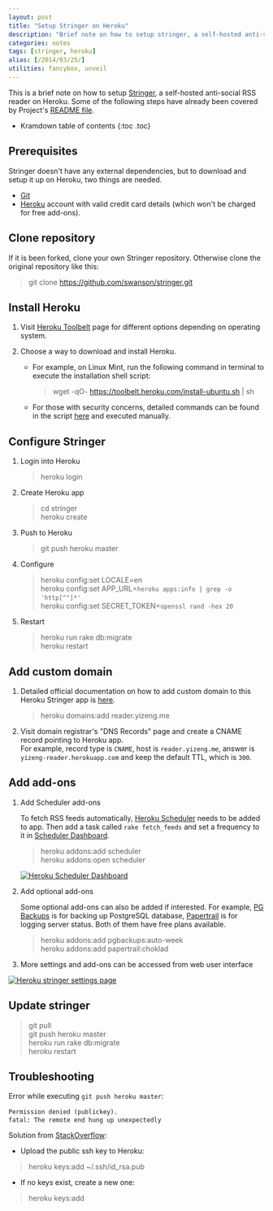 ```yaml
---
layout: post
title: "Setup Stringer on Heroku"
description: "Brief note on how to setup stringer, a self-hosted anti-social RSS reader on Heroku."
categories: notes
tags: [stringer, heroku]
alias: [/2014/03/25/]
utilities: fancybox, unveil
---
```

This is a brief note on how to setup [Stringer][Stringer], a self-hosted anti-social RSS reader on Heroku.
Some of the following steps have already been covered by Project's [README file][README].

* Kramdown table of contents
{:toc .toc}

## Prerequisites
Stringer doesn't have any external dependencies,
but to download and setup it up on Heroku, two things are needed.

- [Git][Git Downloads]
- [Heroku][Heroku] account with valid credit card details (which won't be charged for free add-ons).

## Clone repository
If it is been forked, clone your own Stringer repository.
Otherwise clone the original repository like this:

> git clone https://github.com/swanson/stringer.git

## Install Heroku

1. Visit [Heroku Toolbelt][Heroku Toolbelt] page for different options depending on operating system.
2. Choose a way to download and install Heroku.

	- For example, on Linux Mint, run the following command in terminal to execute the installation shell script:

		> wget -qO- https://toolbelt.heroku.com/install-ubuntu.sh | sh

	- For those with security concerns, detailed commands can be found
	in the script [here](https://toolbelt.heroku.com/install-ubuntu.sh) and executed manually.

## Configure Stringer

1. Login into Heroku

	> heroku login

2. Create Heroku app

	> cd stringer<br />
	> heroku create

3. Push to Heroku

	> git push heroku master

4. Configure

	> heroku config:set LOCALE=en<br />
	> heroku config:set APP_URL=`heroku apps:info | grep -o 'http[^"]*'`<br />
	> heroku config:set SECRET_TOKEN=`openssl rand -hex 20`

5. Restart

	> heroku run rake db:migrate<br />
	> heroku restart

## Add custom domain

1. Detailed official documentation on how to add custom domain to this Heroku Stringer app is [here][Heroku Custom Domains].

	> heroku domains:add reader.yizeng.me

2. Visit domain registrar's "DNS Records" page and create a CNAME record pointing to Heroku app.<br />
   For example, record type is `CNAME`, host is `reader.yizeng.me`,
   answer is `yizeng-reader.herokuapp.com` and keep the default TTL, which is `300`.

## Add add-ons

1. Add Scheduler add-ons

	To fetch RSS feeds automatically, [Heroku Scheduler](https://addons.heroku.com/scheduler) needs to be added to app.
	Then add a task called `rake fetch_feeds`
	and set a frequency to it in [Scheduler Dashboard](https://scheduler.heroku.com/dashboard).

	> heroku addons:add scheduler<br />
	  heroku addons:open scheduler

	<a class="post-image" href="/assets/images/posts/2014-03-24-heroku-scheduler-dashboard.png">
	<img itemprop="image" data-src="/assets/images/posts/2014-03-24-heroku-scheduler-dashboard.png" src="/assets/js/unveil/loader.gif" alt="Heroku Scheduler Dashboard" />
	</a>

2. Add optional add-ons

	Some optional add-ons can also be added if interested.
	For example, [PG Backups](https://addons.heroku.com/pgbackups) is for backing up PostgreSQL database,
	[Papertrail](https://addons.heroku.com/papertrail) is for logging server status.
	Both of them have free plans available.

	> heroku addons:add pgbackups:auto-week<br />
	> heroku addons:add papertrail:choklad

3. More settings and add-ons can be accessed from web user interface

<a class="post-image" href="/assets/images/posts/2014-03-24-heroku-stringer-settings-page.png">
<img itemprop="image" data-src="/assets/images/posts/2014-03-24-heroku-stringer-settings-page.png" src="/assets/js/unveil/loader.gif" alt="Heroku stringer settings page" />
</a>

## Update stringer

> git pull<br />
> git push heroku master<br />
> heroku run rake db:migrate<br />
> heroku restart

## Troubleshooting

Error while executing `git push heroku master`:

	Permission denied (publickey).
	fatal: The remote end hung up unexpectedly

Solution from [StackOverflow](http://stackoverflow.com/q/4269922/1177636):

- Upload the public ssh key to Heroku:

> heroku keys:add ~/.ssh/id_rsa.pub

- If no keys exist, create a new one:

> heroku keys:add

[Stringer]: https://github.com/swanson/stringer
[README]: https://github.com/swanson/stringer/blob/master/README.md
[Git Downloads]: http://git-scm.com/downloads
[Heroku]: https://www.heroku.com/
[Heroku Toolbelt]: https://toolbelt.heroku.com/
[Heroku Custom Domains]: https://devcenter.heroku.com/articles/custom-domains